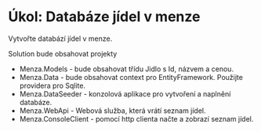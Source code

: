 # Úkol: Databáze jídel v menze

Vytvořte databází jídel v menze.

Solution bude obsahovat projekty

- Menza.Models - bude obsahovat třídu Jidlo s Id, názvem a cenou. 
- Menza.Data - bude obsahovat context pro EntityFramework. Použijte providera pro Sqlite.
- Menza.DataSeeder - konzolová aplikace pro vytvoření a naplnění databáze.
- Menza.WebApi - Webová služba, která vrátí seznam jídel.
- Menza.ConsoleClient - pomocí http clienta načte a zobrazí seznam jídel.
